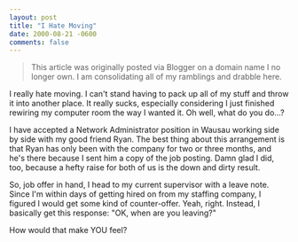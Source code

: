 ```yaml
---
layout: post
title: "I Hate Moving"
date: 2000-08-21 -0600
comments: false
---
```


> This article was originally posted via Blogger on a domain name I no longer own.  I am consolidating all of my ramblings and drabble here.

I really hate moving. I can't stand having to pack up all of my stuff and throw it into another place. It really sucks, especially considering I just finished rewiring my computer room the way I wanted it. Oh well, what do you do...? 

I have accepted a Network Administrator position in Wausau working side by side with my good friend Ryan. The best thing about this arrangement is that Ryan has only been with the company for two or three months, and he's there because I sent him a copy of the job posting. Damn glad I did, too, because a hefty raise for both of us is the down and dirty result. 

So, job offer in hand, I head to my current supervisor with a leave note. Since I'm within days of getting hired on from my staffing company, I figured I would get some kind of counter-offer. Yeah, right. Instead, I basically get this response: "OK, when are you leaving?" 

How would that make YOU feel?